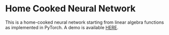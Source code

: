 # Home Cooked Neural Network

This is a home-cooked neural network starting from linear algebra functions as implemented in PyTorch. A demo is available [HERE](demo.ipynb).

